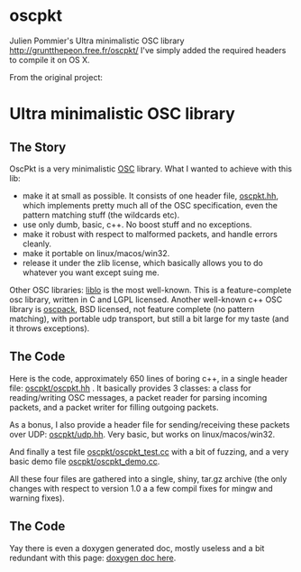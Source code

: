 # oscpkt
Julien Pommier's Ultra minimalistic OSC library http://gruntthepeon.free.fr/oscpkt/
I've simply added the required headers to compile it on OS X.

From the original project:
# Ultra minimalistic OSC library
## The Story
OscPkt is a very minimalistic [OSC](http://opensoundcontrol.org/introduction-osc) library. What I wanted to achieve with this lib:
* make it at small as possible. It consists of one header file, [oscpkt.hh](oscpkt.hh), which implements pretty much all of the OSC specification, 
even the pattern matching stuff (the wildcards etc).
* use only dumb, basic, c++. No boost stuff and no exceptions.
* make it robust with respect to malformed packets, and handle errors cleanly.
* make it portable on linux/macos/win32.
* release it under the zlib license, which basically allows you to do whatever you want except suing me.

Other OSC libraries: [liblo](http://liblo.sourceforge.net/) is the most well-known. This is a feature-complete osc library, 
written in C and LGPL licensed. 
Another well-known c++ OSC library is [oscpack](http://www.audiomulch.com/~rossb/code/oscpack/), BSD licensed, 
not feature complete (no pattern matching), with portable udp transport, but still a bit large for my taste (and it throws exceptions).

## The Code

Here is the code, approximately 650 lines of boring c++, in a single header file: [oscpkt/oscpkt.hh](oscpkt.hh) . 
It basically provides 3 classes: a class for reading/writing OSC messages, a packet reader for parsing 
incoming packets, and a packet writer for filling outgoing packets.

As a bonus, I also provide a header file for sending/receiving these packets over UDP: 
[oscpkt/udp.hh](upd.hh). Very basic, but works on linux/macos/win32.

And finally a test file [oscpkt/oscpkt_test.cc](oscpkt_test.cc) with a bit of fuzzing, and a very basic demo file
[oscpkt/oscpkt_demo.cc](oscpkt_demo.cc).

All these four files are gathered into a single, shiny, tar.gz archive (the only changes with respect to version 1.0 a 
a few compil fixes for mingw and warning fixes).

## The Code

Yay there is even a doxygen generated doc, mostly useless and a bit redundant with this page:
[doxygen doc here](http://gruntthepeon.free.fr/oscpkt/html).


